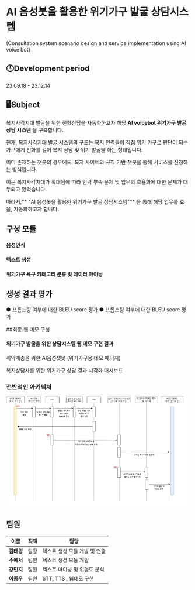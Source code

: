# AI 음성봇을 활용한 위기가구 발굴 상담시스템
(Consultation system scenario design and service implementation using AI voice bot)

## 🕒Development period
23.09.18 - 23.12.14

## 🖥️Subject

복지사각지대 발굴을 위한 전화상담을 자동화하고자 해당 **AI voicebot 위기가구 발굴 상담 시스템** 을 구축합니다.

현재, 복지사각지대 발굴 시스템의 구조는 복지 인력들이 직접 위기 가구로 판단이 되는 가구에게 전화를 걸어 복지 상담 및 위기 발굴을 하는 형태입니다. 

이미 존재하는 챗봇의 경우에도, 복지 사이트의 규칙 기반 챗봇을 통해 서비스를 신청하는 방식입니다.

이는 복지사각지대가 확대됨에 따라 인력 부족 문제 및 업무의 효율화에 대한 문제가 대두되고 있었습니다.

따라서,** "AI 음성봇을 활용한 위기가구 발굴 상담시스템"** 을 통해 해당 업무를 효율, 자동화하고자 합니다.

## 구성 모듈

#### 음성인식

#### 텍스트 생성

#### 위기가구 욕구 카테고리 분류 및 데이터 마이닝


## 생성 결과 평가
● 프롬프팅 여부에 대한 BLEU score 평가
● 프롬프팅 여부에 대한 BLEU score 평가


##최종 웹 데모 구성
#### 위기가구 발굴을 위한 상담시스템 웹 데모 구현 결과
취약계층을 위한 AI음성챗봇 (위기가구용 데모 페이지)

복지상담사를 위한 위기가구 상담 결과 시각화 대시보드






### 전반적인 아키텍처
<img src="./image01.png" height="300" width="600px"></img>


## 팀원

|이름|직책|담당|
|---------|--|---------|
|**김태경**| 팀장 | 텍스트 생성 모듈 개발 및 연결 |
|**주예서**| 팀원 | 텍스트 생성 모듈 개발 |
|**강민지**| 팀원 | 텍스트 마이닝 및 위험도 분석 |
|**이종우**| 팀원 | STT, TTS , 웹데모 구현|
